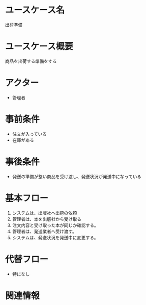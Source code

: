 # ユースケース名
出荷準備

# ユースケース概要
商品を出荷する準備をする

# アクター
- 管理者

# 事前条件
- 注文が入っている
- 在庫がある

# 事後条件
- 発送の準備が整い商品を受け渡し、発送状況が発送中になっている

# 基本フロー
1. システムは、出版社へ出荷の依頼
2. 管理者は、本を出版社から受け取る
3. 注文内容と受け取った本が同じか確認する。
4. 管理者は、発送業者へ受け渡す。
5. システムは、発送状況を発送中に変更する。

# 代替フロー
- 特になし

# 関連情報